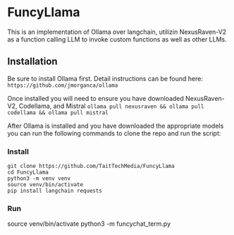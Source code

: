 # FuncyLlama
This is an implementation of Ollama over langchain, utilizin NexusRaven-V2 as a function calling LLM to invoke custom functions as well
as other LLMs.

## Installation
Be sure to install Ollama first. Detail instructions can be found here: `https://github.com/jmorganca/ollama`

Once installed you will need to ensure you have downloaded NexusRaven-V2, Codellama, and Mistral
`ollama pull nexusraven && ollama pull codellama && ollama pull mistral`

After Ollama is installed and you have downloaded the appropriate models you can run the following commands to clone the repo and run
the script:

### Install
```
git clone https://github.com/TaitTechMedia/FuncyLlama
cd FuncyLlama
python3 -m venv venv
source venv/bin/activate
pip install langchain requests
```

### Run
source venv/bin/activate
python3 -m funcychat_term.py
